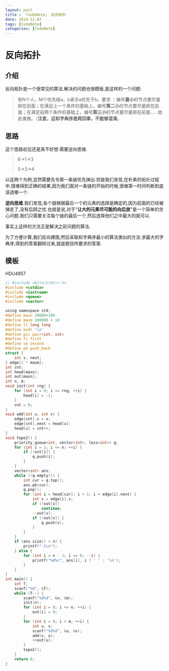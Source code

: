 ```yaml
---
layout: post
title : 「CodeNote」 反向拓扑
date: 2019-11-07
tags: [CodeNote]
categories: [CodeNote]
---
```


# 反向拓扑

## 介绍

反向拓扑是一个很常见的算法.解决的问题也很模板,是这样的一个问题:

> 有N个人，M个优先级a，b表示a优先于b。要求 ：编号**最小**的节点要尽量排在前面；在满足上一个条件的基础上，编号**第二小**的节点要尽量排在前面；在满足前两个条件的基础上，编号**第三小**的节点要尽量排在前面……依此类推。（**注意，这和字典序是两回事，不能够混淆**。 

## 思路

这个思路初见还是真不好想.需要逆向思维.

> 6->1->3
>
> 5->2->4

以这两个为例,显然需要先令第一条链优先弹出.但是我们发现,在朴素的拓扑过程中,很难得到正确的结果,因为我们面对一条链的开始的时候,很难第一时间判断到底该选哪一个.

**逆向思维**.我们发现,各个链根据最后一个的元素的选择是确定的,因为前面的已经被弹走了,没有后顾之忧.也就是说,对于"**让大的元素尽可能的向后放**"是一个简单的贪心问题.我们只需要关注每个链的最后一个,然后选择他们之中最大的就可以.

事实上这样的方法正是解决之前问题的算法.

为了方便计算,我们反向建图,然后采取和字典序最小的算法类似的方法.求最大的字典序,得到的答案翻转过来,就是题目所要求的答案.

## 模板

HDU4857

```c
// #include <bits/stdc++.h>
#include <cstdio>
#include <iostream>
#include <queue>
#include <vector>

using namespace std;
#define maxn 30000+100
#define maxm 100000 + 10
#define ll long long
#define endl '\n'
#define pii pair<int, int>
#define fi first
#define se second
#define pb push_back
struct {
    int v, next;
} edge[2 * maxm];
int cnt;
int head[maxn];
int out[maxn];
int n, m;
void init(int rng) {
    for (int i = 0; i <= rng; ++i) {
        head[i] = -1;
    }
    cnt = 0;
}
void add(int u, int v) {
    edge[cnt].v = v;
    edge[cnt].next = head[u];
    head[u] = cnt++;
}
void topo2() {  
    priority_queue<int, vector<int>, less<int>> q;
    for (int i = 1; i <= n; ++i) {
        if (!out[i]) {
            q.push(i);
        }
    }
    vector<int> ans;
    while (!q.empty()) {
        int cur = q.top();
        ans.pb(cur);
        q.pop();
        for (int i = head[cur]; i + 1; i = edge[i].next) {
            int v = edge[i].v;
            if (!out[v])
                continue;
            --out[v];
            if (!out[v]) {
                q.push(v);
            }
        }
    }
    if (ans.size() < n) {
        printf("-1\n");
    } else {
        for (int i = n - 1; i >= 0; --i) {
            printf("%d%c", ans[i], i ? ' ' : '\n');
        }
    }
}
int main() {
    int T;
    scanf("%d", &T);
    while (T--) {
        scanf("%d%d", &n, &m);
        init(n);
        for (int i = 0; i <= n; ++i) {
            out[i] = 0;
        }
        for (int i = 0; i < m; ++i) {
            int u, v;
            scanf("%d%d", &u, &v);
            add(v, u);
            ++out[u];
        }
        topo2();
    }
    return 0;
}
```



